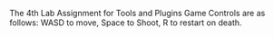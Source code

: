 The 4th Lab Assignment for Tools and Plugins
Game Controls are as follows:
WASD to move, Space to Shoot, R to restart on death.
